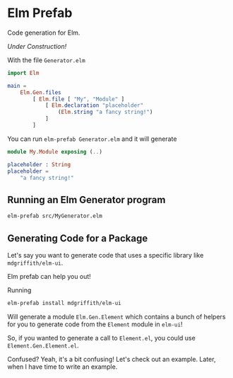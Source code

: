 # Elm Prefab

Code generation for Elm.

*Under Construction!*

With the file `Generator.elm`
```elm
import Elm

main =
    Elm.Gen.files
        [ Elm.file [ "My", "Module" ]
            [ Elm.declaration "placeholder"
                (Elm.string "a fancy string!")
            ]
        ]

```

You can run `elm-prefab Generator.elm` and it will generate


```elm
module My.Module exposing (..)

placeholder : String
placeholder =
    "a fancy string!"

```

## Running an Elm Generator program


```bash
elm-prefab src/MyGenerator.elm
```




## Generating Code for a Package

Let's say you want to generate code that uses a specific library like `mdgriffith/elm-ui`.

Elm prefab can help you out!

Running
```bash
elm-prefab install mdgriffith/elm-ui
```

Will generate a module `Elm.Gen.Element` which contains a bunch of helpers for you to generate code from the `Element` module in `elm-ui`!

So, if you wanted to generate a call to `Element.el`, you could use `Element.Gen.Element.el`.

Confused?  Yeah, it's a bit confusing!  Let's check out an example.  Later, when I have time to write an example.




